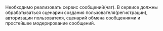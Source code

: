 
Необходимо реализовать сервис сообщений(чат). В сервисе должны обрабатываться
сценарии создания пользователя(регистрации), авторизации пользователя, сценарий обмена
сообщениями и простейшее модерирование сообщений.